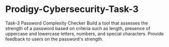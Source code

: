 # Prodigy-Cybersecurity-Task-3
Task-3
Password Complexity Checker
Build a tool that assesses the strength of a password based on criteria such as length, presence of uppercase and lowercase letters, numbers, and special characters. Provide feedback to users on the password's strength.
